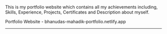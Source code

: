 This is my portfolio website which contains all my achievements including, Skills, Experience, Projects, Certificates and Description about myself. 

Portfolio Website - bhanudas-mahadik-portfolio.netlify.app

---------------------------------------------------------------------------------------------------------------------------------------------------------------------------------------------------------
